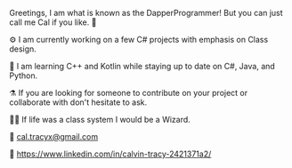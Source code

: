 Greetings, I am what is known as the DapperProgrammer! But you can just call me Cal if you like. 👋

:gear: I am currently working on a few C# projects with emphasis on Class design.

🌱 I am learning C++ and Kotlin while staying up to date on C#, Java, and Python.

:alembic: If you are looking for someone to contribute on your project or collaborate with don't hesitate to ask.

:mage_man: If life was a class system I would be a Wizard.

:email: cal.tracyx@gmail.com

:briefcase: https://www.linkedin.com/in/calvin-tracy-2421371a2/


